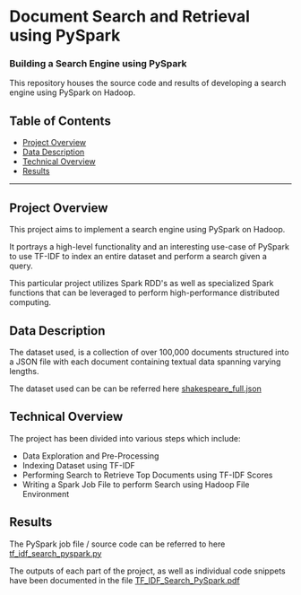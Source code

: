 # Document Search and Retrieval using PySpark
### Building a Search Engine using PySpark

This repository houses the source code and results of developing a search engine using PySpark on Hadoop.


## Table of Contents

- [Project Overview](#projectoverview)
- [Data Description](#datadescription)
- [Technical Overview](#technicaloverview)
- [Results](#results)

***

<a id='projectoverview'></a>
## Project Overview

This project aims to implement a search engine using PySpark on Hadoop.

It portrays a high-level functionality and an interesting use-case of PySpark to use TF-IDF to index an entire dataset and perform a search given a query.

This particular project utilizes Spark RDD's as well as specialized Spark functions that can be leveraged to perform high-performance distributed computing.

<a id='datadescription'></a>
## Data Description

The dataset used, is a collection of over 100,000 documents structured into a JSON file with each document containing textual data spanning varying lengths.

The dataset used can be can be referred here [shakespeare_full.json](https://github.com/ankit-dhall/document_search_pyspark/blob/main/shakespeare_full.json)

<a id='technicaloverview'></a>
## Technical Overview

The project has been divided into various steps which include:
* Data Exploration and Pre-Processing
* Indexing Dataset using TF-IDF
* Performing Search to Retrieve Top Documents using TF-IDF Scores
* Writing a Spark Job File to perform Search using Hadoop File Environment

<a id='results'></a>
## Results

The PySpark job file / source code can be referred to here [tf_idf_search_pyspark.py](https://github.com/ankit-dhall/document_search_pyspark/blob/main/tf_idf_search_pyspark.py)

The outputs of each part of the project, as well as individual code snippets have been documented in the file [TF_IDF_Search_PySpark.pdf](https://github.com/ankit-dhall/document_search_pyspark/blob/main/TF_IDF_Search_PySpark.pdf)